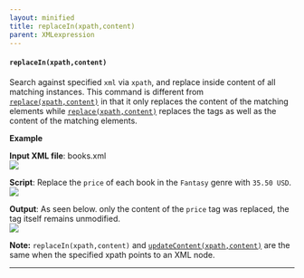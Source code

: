 ```yaml
---
layout: minified
title: replaceIn(xpath,content)
parent: XMLexpression
---
```


#### `replaceIn(xpath,content)`
Search against specified `xml` via `xpath`, and replace inside content of all matching instances. This command 
is different from [`replace(xpath,content)`](https://nexiality.github.io/documentation/expressions/XMLexpression#replacexpathcontent) in that it only replaces the content of the 
matching elements while [`replace(xpath,content)`](https://nexiality.github.io/documentation/expressions/XMLexpression#replacexpathcontent) replaces the tags as well as the content 
of the matching elements. 

**Example**

**Input XML file**: books.xml<br/>
![](https://nexiality.github.io/documentation/expressions/image/XMLexpression_01.png)

**Script**: Replace the `price` of each book in the `Fantasy` genre with `35.50 USD`.<br/>
![](https://nexiality.github.io/documentation/expressions/image/XMLexpression_32.png)

**Output**: As seen below. only the content of the `price` tag was replaced, the tag itself remains unmodified.<br/>
![](https://nexiality.github.io/documentation/expressions/image/XMLexpression_33.png)

**Note:** `replaceIn(xpath,content)` and [`updateContent(xpath,content)`](https://nexiality.github.io/documentation/expressions/XMLexpression#updatecontentxpathcontent) are the same when 
the specified xpath points to an XML node.

-----

